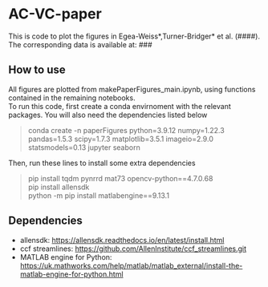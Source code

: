 # AC-VC-paper
This is code to plot the figures in Egea-Weiss*,Turner-Bridger* et al. (####).  
The corresponding data is available at: ###

## How to use
All figures are plotted from makePaperFigures_main.ipynb, using functions contained in the remaining notebooks.   
To run this code, first create a conda envirnoment with the relevant packages. You will also need the dependencies listed below  

> conda create -n paperFigures python=3.9.12 numpy=1.22.3 pandas=1.5.3 scipy=1.7.3 matplotlib=3.5.1 imageio=2.9.0 statsmodels=0.13 jupyter seaborn

Then, run these lines to install some extra dependencies  

> pip install tqdm pynrrd mat73 opencv-python==4.7.0.68  
> pip install allensdk  
> python -m pip install matlabengine==9.13.1  

## Dependencies  
- allensdk: https://allensdk.readthedocs.io/en/latest/install.html
- ccf streamlines: https://github.com/AllenInstitute/ccf_streamlines.git
- MATLAB engine for Python: https://uk.mathworks.com/help/matlab/matlab_external/install-the-matlab-engine-for-python.html
